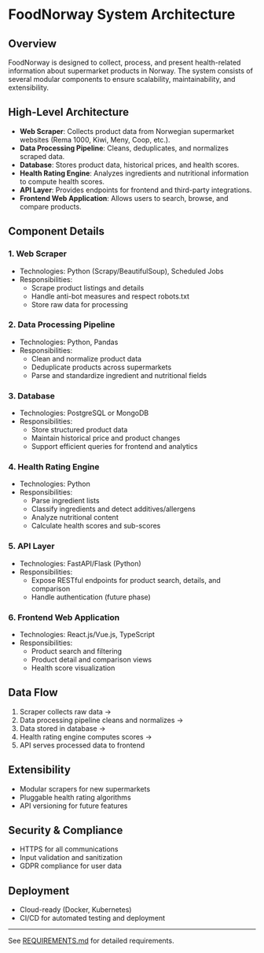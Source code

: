 # FoodNorway System Architecture

## Overview
FoodNorway is designed to collect, process, and present health-related information about supermarket products in Norway. The system consists of several modular components to ensure scalability, maintainability, and extensibility.

## High-Level Architecture
- **Web Scraper**: Collects product data from Norwegian supermarket websites (Rema 1000, Kiwi, Meny, Coop, etc.).
- **Data Processing Pipeline**: Cleans, deduplicates, and normalizes scraped data.
- **Database**: Stores product data, historical prices, and health scores.
- **Health Rating Engine**: Analyzes ingredients and nutritional information to compute health scores.
- **API Layer**: Provides endpoints for frontend and third-party integrations.
- **Frontend Web Application**: Allows users to search, browse, and compare products.

## Component Details
### 1. Web Scraper
- Technologies: Python (Scrapy/BeautifulSoup), Scheduled Jobs
- Responsibilities:
  - Scrape product listings and details
  - Handle anti-bot measures and respect robots.txt
  - Store raw data for processing

### 2. Data Processing Pipeline
- Technologies: Python, Pandas
- Responsibilities:
  - Clean and normalize product data
  - Deduplicate products across supermarkets
  - Parse and standardize ingredient and nutritional fields

### 3. Database
- Technologies: PostgreSQL or MongoDB
- Responsibilities:
  - Store structured product data
  - Maintain historical price and product changes
  - Support efficient queries for frontend and analytics

### 4. Health Rating Engine
- Technologies: Python
- Responsibilities:
  - Parse ingredient lists
  - Classify ingredients and detect additives/allergens
  - Analyze nutritional content
  - Calculate health scores and sub-scores

### 5. API Layer
- Technologies: FastAPI/Flask (Python)
- Responsibilities:
  - Expose RESTful endpoints for product search, details, and comparison
  - Handle authentication (future phase)

### 6. Frontend Web Application
- Technologies: React.js/Vue.js, TypeScript
- Responsibilities:
  - Product search and filtering
  - Product detail and comparison views
  - Health score visualization

## Data Flow
1. Scraper collects raw data →
2. Data processing pipeline cleans and normalizes →
3. Data stored in database →
4. Health rating engine computes scores →
5. API serves processed data to frontend

## Extensibility
- Modular scrapers for new supermarkets
- Pluggable health rating algorithms
- API versioning for future features

## Security & Compliance
- HTTPS for all communications
- Input validation and sanitization
- GDPR compliance for user data

## Deployment
- Cloud-ready (Docker, Kubernetes)
- CI/CD for automated testing and deployment

---
See [REQUIREMENTS.md](./REQUIREMENTS.md) for detailed requirements.